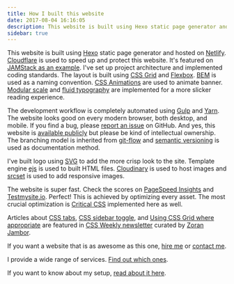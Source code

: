 ```yaml
---
title: How I built this website
date: 2017-08-04 16:16:05
description: This website is built using Hexo static page generator and hosted on Netlify. Cloudflare is used to speed up and protect this website. It's featured on JAMStack as an example.
sidebar: true
---
```


This website is built using [Hexo](https://hexo.io/) static page generator and hosted on [Netlify](https://www.netlify.com/). [Cloudflare](https://www.cloudflare.com/) is used to speed up and protect this website. It's featured on [JAMStack as an example](https://jamstack.org/examples/). I've set up project architecture and implemented coding standards. The layout is built using [CSS Grid](https://www.w3.org/TR/css3-grid-layout/) and [Flexbox](https://www.w3.org/TR/css-flexbox-1/). [BEM](http://getbem.com/) is used as a naming convention. [CSS Animations](https://www.w3.org/TR/css3-animations/) are used to animate banner. [Modular scale](https://github.com/modularscale/modularscale-sass) and [fluid typography](https://css-tricks.com/snippets/css/fluid-typography/) are implemented for a more slicker reading experience.

The development workflow is completely automated using [Gulp](https://gulpjs.com/) and [Yarn](https://yarnpkg.com/en/). The website looks good on every modern browser, both desktop, and mobile. If you find a bug, please [report an issue](https://github.com/maliMirkec/hexo-sb/issues/new) on GitHub. And yes, this website is [available publicly](https://github.com/maliMirkec/hexo-sb) but please be kind of intellectual ownership. The branching model is inherited from [git-flow](https://github.com/nvie/gitflow) and [semantic versioning](http://semver.org/) is used as documentation method.

I've built logo using [SVG](https://www.w3.org/TR/SVG/) to add the more crisp look to the site. Template engine [ejs](http://www.embeddedjs.com/) is used to built HTML files. [Cloudinary](http://cloudinary.com/) is used to host images and [srcset](https://css-tricks.com/responsive-images-youre-just-changing-resolutions-use-srcset/) is used to add responsive images.

The website is super fast. Check the scores on [PageSpeed Insights](https://developers.google.com/speed/pagespeed/insights/?url=https%3A%2F%2Fsilvestarbistrovic.from.hr) and [Testmysite.io](https://testmysite.io/59832155a700c43c98b08b12/www.silvestarbistrovic.from.hr). Perfect! This is achieved by optimizing every asset. The most crucial optimization is [Critical CSS](https://www.smashingmagazine.com/2015/08/understanding-critical-css/) implemented here as well.

Articles about [CSS tabs](http://css-weekly.com/issue-237/), [CSS sidebar toggle](http://css-weekly.com/issue-258/), and [Using CSS Grid where appropriate](http://css-weekly.com/issue-277/) are featured in [CSS Weekly newsletter](http://css-weekly.com/) curated by [Zoran Jambor](https://twitter.com/ZoranJambor).

If you want a website that is as awesome as this one, [hire me](/hire-me/) or [contact me](/about-me/).

I provide a wide range of services. [Find out which ones](/services/).

If you want to know about my setup, [read about it here](/uses/).
